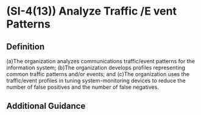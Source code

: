 
# (SI-4(13)) Analyze Traffic /E vent Patterns

## Definition

(a)The organization analyzes communications traffic/event patterns for the information system;
(b)The organization develops profiles representing common traffic patterns and/or events; and
(c)The organization uses the traffic/event profiles in tuning system-monitoring devices to reduce the number of false positives and the number of false negatives.

## Additional Guidance


